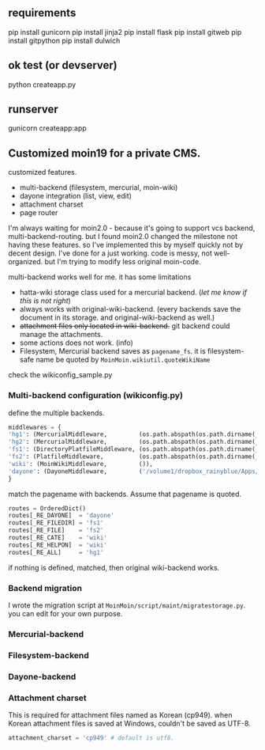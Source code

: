 ## requirements

pip install gunicorn
pip install jinja2
pip install flask
pip install gitweb
pip install gitpython
pip install dulwich

## ok test (or devserver)

python createapp.py

## runserver

gunicorn createapp:app


## Customized moin19 for a private CMS.

customized features.

- multi-backend (filesystem, mercurial, moin-wiki)
- dayone integration (list, view, edit)
- attachment charset
- page router

I'm always waiting for moin2.0 - because it's going to support vcs backend, multi-backend-routing. but I found moin2.0 changed the milestone not having these features. so I've implemented this by myself quickly not by decent design. I've done for a just working. code is messy, not well-organized. but I'm trying to modify less original moin-code.

multi-backend works well for me. it has some limitations

- hatta-wiki storage class used for a mercurial backend.  (*let me know if this is not right*)
- always works with original-wiki-backend. (every backends save the document in its storage. and original-wiki-backend as well.)
- ~~attachment files only located in wiki-backend.~~ git backend could manage the attachments.
- some actions does not work. (info)
- Filesystem, Mercurial backend saves as `pagename_fs`. it is filesystem-safe name be quoted by `MoinMoin.wikiutil.quoteWikiName`

check the wikiconfig_sample.py

### Multi-backend configuration (wikiconfig.py)

define the multiple backends.

```python
middlewares = {
'hg1': (MercurialMiddleware,         (os.path.abspath(os.path.dirname(__file__)) + '\moinhg1',)),
'hg2': (MercurialMiddleware,         (os.path.abspath(os.path.dirname(__file__)) + '\moinhg2',)),
'fs1': (DirectoryPlatfileMiddleware, (os.path.abspath(os.path.dirname(__file__)) + '\moindpl',)),
'fs2': (PlatfileMiddleware,          (os.path.abspath(os.path.dirname(__file__)) + '\moinpl',)),
'wiki': (MoinWikiMiddleware,         ()),
'dayone': (DayoneMiddleware,         ('/volume1/dropbox_rainyblue/Apps/Day One/Journal.dayone',)),
}
```

match the pagename with backends. Assume that pagename is quoted.

```python
routes = OrderedDict()
routes[_RE_DAYONE]  = 'dayone'
routes[_RE_FILEDIR] = 'fs1'
routes[_RE_FILE]    = 'fs2'
routes[_RE_CATE]    = 'wiki'
routes[_RE_HELPON]  = 'wiki'
routes[_RE_ALL]     = 'hg1'
```

if nothing is defined, matched, then original wiki-backend works.

### Backend migration

I wrote the migration script at `MoinMoin/script/maint/migratestorage.py`. you can edit for your own purpose.

### Mercurial-backend

### Filesystem-backend

### Dayone-backend

### Attachment charset

This is required for attachment files named as Korean (cp949). when Korean attachment files is saved at Windows, couldn't be saved as UTF-8.

```python
attachment_charset = 'cp949' # default is utf8.
```


